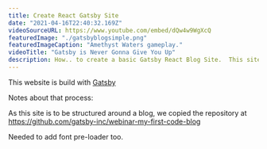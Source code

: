 ```yaml
---
title: Create React Gatsby Site
date: "2021-04-16T22:40:32.169Z"
videoSourceURL: https://www.youtube.com/embed/dQw4w9WgXcQ
featuredImage: "./gatsbyblogsimple.png"
featuredImageCaption: "Amethyst Waters gameplay."
videoTitle: "Gatsby is Never Gonna Give You Up"
description: How.. to create a basic Gatsby React Blog Site.  This site is made using Gatsby!
---
```


This website is build with [Gatsby](http://gatsbyjs.com)    

Notes about that process:

As this site is to be structured around a blog, we copied the repository at https://github.com/gatsby-inc/webinar-my-first-code-blog  

Needed to add font pre-loader too.



